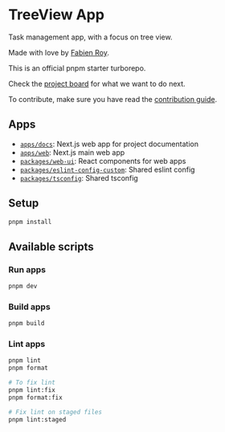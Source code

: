 # TreeView App

Task management app, with a focus on tree view.

Made with love by [Fabien Roy](https://github.com/ExiledNarwal28).

This is an official pnpm starter turborepo.

Check the [project board](https://github.com/orgs/treeview-app/projects/1/views/1) for what we want to do next.

To contribute, make sure you have read the [contribution guide](CONTRIBUTING.md).

## Apps

- [`apps/docs`](apps/docs): Next.js web app for project documentation
- [`apps/web`](apps/docs): Next.js main web app
- [`packages/web-ui`](packages/web-ui): React components for web apps
- [`packages/eslint-config-custom`](packages/eslint-config-custom): Shared eslint config
- [`packages/tsconfig`](packages/tsconfig): Shared tsconfig

## Setup

```bash
pnpm install
```

## Available scripts

### Run apps

```bash
pnpm dev
```

### Build apps

```bash
pnpm build
```

### Lint apps

```bash
pnpm lint
pnpm format

# To fix lint
pnpm lint:fix
pnpm format:fix

# Fix lint on staged files
pnpm lint:staged
```
